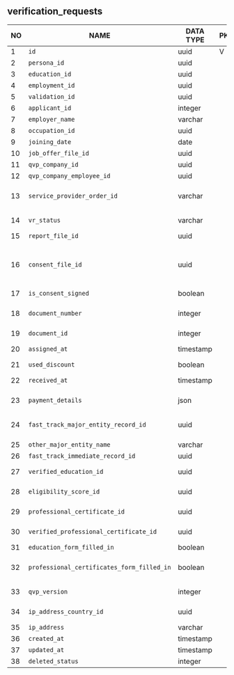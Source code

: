 verification_requests
----------------------------


NO | NAME | DATA TYPE | PK | FK | DESCRIPTION            
---|------|-----------|----|----|-------------
1|`id` | uuid | V |  | autogenerated
2|`persona_id` | uuid |  | [`verification_request_persona`](verification_request_persona.md) | Personal information. Relationship cardinality: 1-1
3|`education_id` | uuid |  | [`verification_request_education`](verification_request_education.md) | 
4|`employment_id` | uuid |  | [`verification_request_employment`](verification_request_employment.md) | 
5|`validation_id` | uuid |  | [`verification_request_validations`](verification_request_validations.md) | Reference to the most recent validation
6|`applicant_id` | integer |  | [`applicants`](applicants.md) | The applicant that this VR belongs to
7|`employer_name` | varchar |  |  | The employer that issued the job offer
8|`occupation_id` | uuid |  | [`occupations`](occupations.md) | Occupation from the job offer
9|`joining_date` | date |  |  | Joining date from the job offer
10|`job_offer_file_id` | uuid |  | [`file_storage`](file_storage.md) | Job offer document
11|`qvp_company_id` | uuid |  | [`qvp_companies`](qvp_companies.md) | 
12|`qvp_company_employee_id` | uuid |  | [`qvp_company_employees`](qvp_company_employees.md) | 
13|`service_provider_order_id` | varchar |  |  | In QVP V1 vrs were tied to a service provider id. This field is not used any more but it is migrated just in case.
14|`vr_status` | varchar |  |  | One of: draft, unpaid, payment pending, paid, qualified, withdrawn, unqualified.
15|`report_file_id` | uuid |  | [`file_storage`](file_storage.md) | uuid - a file that contains a printable verification report
16|`consent_file_id` | uuid |  | [`file_storage`](file_storage.md) | A file (pdf) that contains text that the applicant agrees to the terms and conditions and applicant's name. During migration these files are migrated from qvp. In Unified PACC files are generated on request and therefore this field will always be null.
17|`is_consent_signed` | boolean |  |  | True is applicant checked consent checkbox
18|`document_number` | integer |  |  | User-friendly numeric document number that is used to identify the VR in emails, communications, printed documents. 
19|`document_id` | integer |  |  | User-readable id of the document
20|`assigned_at` | timestamp |  |  | Date and time when the vr was assigned to a specific verifier (employee) within the Service provider
21|`used_discount` | boolean |  |  | 
22|`received_at` | timestamp |  |  | Received (distributed to) by a Service provider company
23|`payment_details` | json |  |  | JSON describing payment totals as well as separate payments as an array
24|`fast_track_major_entity_record_id` | uuid |  | [`fast_track_major_entity_records`](fast_track_major_entity_records.md) | A reference to the entity that is on the fast track major entity list if a VR is based on the offer made by such company.
25|`other_major_entity_name` | varchar |  |  | 
26|`fast_track_immediate_record_id` | uuid |  | [`fast_track_immediate_records`](fast_track_immediate_records.md) | 
27|`verified_education_id` | uuid |  | [`verification_request_education`](verification_request_education.md) | An already verified eduсation that in certain cases can be attached to the VR
28|`eligibility_score_id` | uuid |  | [`verification_request_eligibility_scores`](verification_request_eligibility_scores.md) | A reference to a set of marks (or scores) that defines the eligibility score for this VR
29|`professional_certificate_id` | uuid |  | [`verification_request_professional_certificates`](verification_request_professional_certificates.md) | A professional certificate that is submitted for verification with the current VR.
30|`verified_professional_certificate_id` | uuid |  | [`verification_request_professional_certificates`](verification_request_professional_certificates.md) | An already verified professional certificate that can be attached to the vr in certain cases.
31|`education_form_filled_in` | boolean |  |  | Shows if verification_request_education is filled in
32|`professional_certificates_form_filled_in` | boolean |  |  | Shows if verification_request_candidate_professional_certificate is filled in
33|`qvp_version` | integer |  |  | not sure but I guess it distinguishes the requests from QVP v1 and QVP v2. Better to keep it
34|`ip_address_country_id` | uuid |  | [`countries`](countries.md) | There must be a validation based on ip, it is used for applying a VAT tax for a payment
35|`ip_address` | varchar |  |  | ip adress where the verification request was created.
36|`created_at` | timestamp |  |  | 
37|`updated_at` | timestamp |  |  | 
38|`deleted_status` | integer |  |  | 0 - active record, 1 - deleted record.
